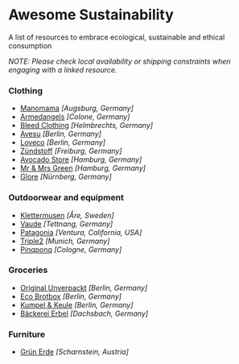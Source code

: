 Awesome Sustainability
======================

A list of resources to embrace ecological, sustainable and ethical consumption


*NOTE: Please check local availability or shipping constraints when engaging with a linked
resource.*


### Clothing

+   [Manomama](https://www.manomama.de/) *[Augsburg, Germany]*
+   [Armedangels](https://www.armedangels.de/) *[Colone, Germany]*
+   [Bleed Clothing](https://www.bleed-clothing.com/) *[Helmbrechts, Germany]*
+   [Avesu](https://www.avesu.eu/) *[Berlin, Germany]*
+   [Loveco](https://loveco-shop.de) *[Berlin, Germany]*
+   [Zündstoff](https://www.zuendstoff-clothing.de) *[Freiburg, Germany]*
+   [Avocado Store](https://www.avocadostore.de) *[Hamburg, Germany]*
+   [Mr & Mrs Green](https://www.mr-mrs-green.com/) *[Hamburg, Germany]*
+   [Glore](https://www.glore.de) *[Nürnberg, Germany]*


### Outdoorwear and equipment

+   [Klettermusen](https://www.klattermusen.com/) *[Åre, Sweden]*
+   [Vaude](https://www.vaude.com) *[Tettnang, Germany]*
+   [Patagonia](https://patagonia.com) *[Ventura, California, USA]*
+   [Triple2](http://www.triple2.de) *[Munich, Germany]*
+   [Pinqponq](http://www.pinqponq.com/) *[Cologne, Germany]*


### Groceries

+   [Original Unverpackt](http://original-unverpackt.de) *[Berlin, Germany]*
+   [Eco Brotbox](https://www.ecobrotbox.de) *[Berlin, Germany]*
+   [Kumpel & Keule](https://www.kumpelundkeule.de) *[Berlin, Germany]*
+   [Bäckerei Erbel](https://arnderbel.de) *[Dachsbach, Germany]*


### Furniture

+   [Grün Erde](https://www.grueneerde.com) *[Scharnstein, Austria]*
